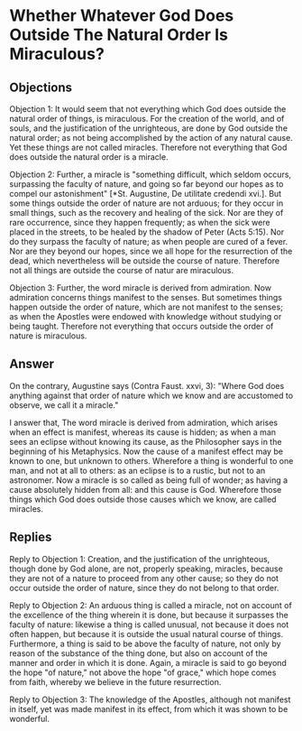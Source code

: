 # Whether Whatever God Does Outside The Natural Order Is Miraculous?

## Objections

Objection 1: It would seem that not everything which God does outside the natural order of things, is miraculous. For the creation of the world, and of souls, and the justification of the unrighteous, are done by God outside the natural order; as not being accomplished by the action of any natural cause. Yet these things are not called miracles. Therefore not everything that God does outside the natural order is a miracle.

Objection 2: Further, a miracle is "something difficult, which seldom occurs, surpassing the faculty of nature, and going so far beyond our hopes as to compel our astonishment" [*St. Augustine, De utilitate credendi xvi.]. But some things outside the order of nature are not arduous; for they occur in small things, such as the recovery and healing of the sick. Nor are they of rare occurrence, since they happen frequently; as when the sick were placed in the streets, to be healed by the shadow of Peter (Acts 5:15). Nor do they surpass the faculty of nature; as when people are cured of a fever. Nor are they beyond our hopes, since we all hope for the resurrection of the dead, which nevertheless will be outside the course of nature. Therefore not all things are outside the course of natur are miraculous.

Objection 3: Further, the word miracle is derived from admiration. Now admiration concerns things manifest to the senses. But sometimes things happen outside the order of nature, which are not manifest to the senses; as when the Apostles were endowed with knowledge without studying or being taught. Therefore not everything that occurs outside the order of nature is miraculous.

## Answer

On the contrary, Augustine says (Contra Faust. xxvi, 3): "Where God does anything against that order of nature which we know and are accustomed to observe, we call it a miracle."

I answer that, The word miracle is derived from admiration, which arises when an effect is manifest, whereas its cause is hidden; as when a man sees an eclipse without knowing its cause, as the Philosopher says in the beginning of his Metaphysics. Now the cause of a manifest effect may be known to one, but unknown to others. Wherefore a thing is wonderful to one man, and not at all to others: as an eclipse is to a rustic, but not to an astronomer. Now a miracle is so called as being full of wonder; as having a cause absolutely hidden from all: and this cause is God. Wherefore those things which God does outside those causes which we know, are called miracles.

## Replies

Reply to Objection 1: Creation, and the justification of the unrighteous, though done by God alone, are not, properly speaking, miracles, because they are not of a nature to proceed from any other cause; so they do not occur outside the order of nature, since they do not belong to that order.

Reply to Objection 2: An arduous thing is called a miracle, not on account of the excellence of the thing wherein it is done, but because it surpasses the faculty of nature: likewise a thing is called unusual, not because it does not often happen, but because it is outside the usual natural course of things. Furthermore, a thing is said to be above the faculty of nature, not only by reason of the substance of the thing done, but also on account of the manner and order in which it is done. Again, a miracle is said to go beyond the hope "of nature," not above the hope "of grace," which hope comes from faith, whereby we believe in the future resurrection.

Reply to Objection 3: The knowledge of the Apostles, although not manifest in itself, yet was made manifest in its effect, from which it was shown to be wonderful.